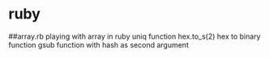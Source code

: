 # ruby
##array.rb 
playing with array in ruby
uniq function
hex.to_s(2) hex to binary function
gsub function with hash as second argument
